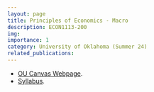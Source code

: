 ```yaml
---
layout: page
title: Principles of Economics - Macro 
description: ECON1113-200
img:
importance: 1
category: University of Oklahoma (Summer 24)
related_publications:
---
```


+ [OU Canvas Webpage](https://canvas.ou.edu/courses/340992).
+ [Syllabus](https://github.com/sushantsinghss/sushantsinghss.github.io/blob/main/assets/pdf/Syllabus_ECON1113-200.pdf).
